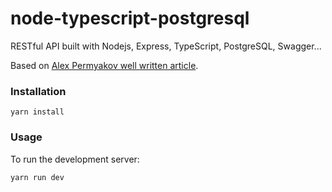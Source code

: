 # node-typescript-postgresql
RESTful API built with Nodejs, Express, TypeScript, PostgreSQL, Swagger...

Based on [Alex Permyakov well written article](https://itnext.io/production-ready-node-js-rest-apis-setup-using-typescript-postgresql-and-redis-a9525871407).


### Installation
```
yarn install
```

### Usage
To run the development server:
```
yarn run dev
```
